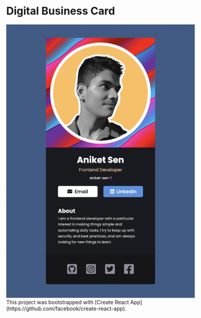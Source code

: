 # Digital Business Card

<img src="./public/images/readme-home-image.png">
This project was bootstrapped with [Create React App](https://github.com/facebook/create-react-app).
